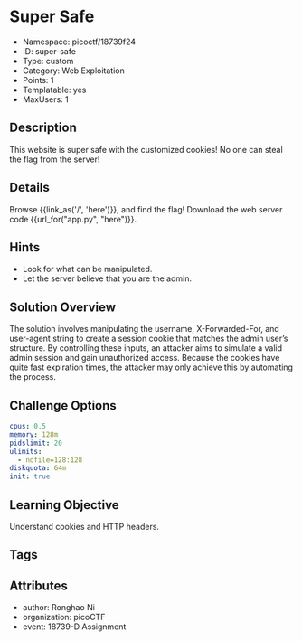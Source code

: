 # Super Safe

- Namespace: picoctf/18739f24
- ID: super-safe
- Type: custom
- Category: Web Exploitation
- Points: 1
- Templatable: yes
- MaxUsers: 1

## Description

This website is super safe with the customized cookies! No one can steal the flag from the server!

## Details

Browse {{link_as('/', 'here')}}, and find the flag! Download the web server code {{url_for("app.py", "here")}}.

## Hints

- Look for what can be manipulated.
- Let the server believe that you are the admin.

## Solution Overview

The solution involves manipulating the username, X-Forwarded-For, and user-agent string to create a session cookie that matches the admin user’s structure. By controlling these inputs, an attacker aims to simulate a valid admin session and gain unauthorized access. Because the cookies have quite fast expiration times, the attacker may only achieve this by automating the process.

## Challenge Options

```yaml
cpus: 0.5
memory: 128m
pidslimit: 20
ulimits:
  - nofile=128:128
diskquota: 64m
init: true
```

## Learning Objective

Understand cookies and HTTP headers.

## Tags

## Attributes

- author: Ronghao Ni
- organization: picoCTF
- event: 18739-D Assignment
